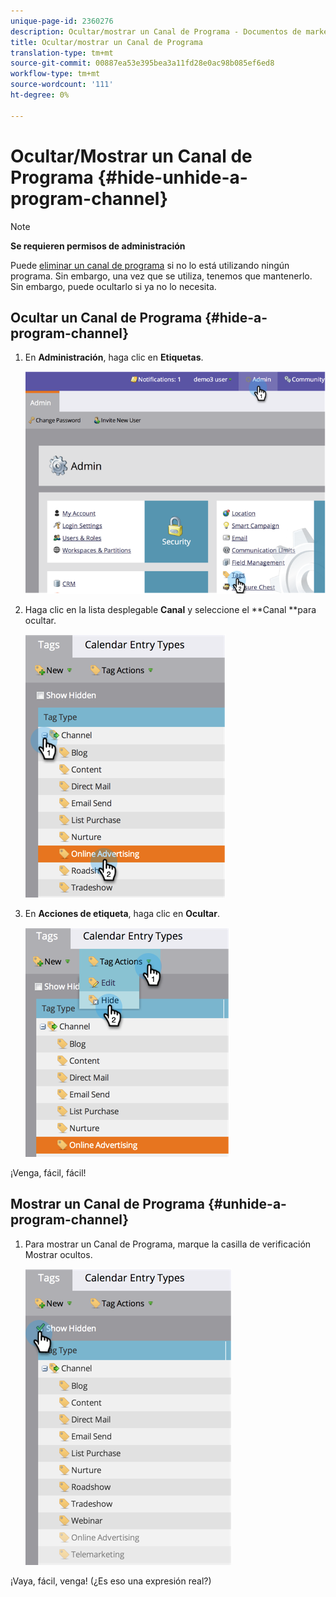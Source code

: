```yaml
---
unique-page-id: 2360276
description: Ocultar/mostrar un Canal de Programa - Documentos de marketing - Documentación del producto
title: Ocultar/mostrar un Canal de Programa
translation-type: tm+mt
source-git-commit: 00887ea53e395bea3a11fd28e0ac98b085ef6ed8
workflow-type: tm+mt
source-wordcount: '111'
ht-degree: 0%

---
```



# Ocultar/Mostrar un Canal de Programa {#hide-unhide-a-program-channel}

>[!NOTE]
>
>**Se requieren permisos de administración**

Puede [eliminar un canal de programa](delete-a-program-channel.md) si no lo está utilizando ningún programa.  Sin embargo, una vez que se utiliza, tenemos que mantenerlo.  Sin embargo, puede ocultarlo si ya no lo necesita.

## Ocultar un Canal de Programa {#hide-a-program-channel}

1. En **Administración**, haga clic en **Etiquetas**.

   ![](assets/image2014-9-24-15-3a45-3a7.png)

1. Haga clic en la lista desplegable **Canal** y seleccione el **Canal **para ocultar.

   ![](assets/image2014-9-24-15-3a45-3a41.png)

1. En **Acciones de etiqueta**, haga clic en **Ocultar**.

   ![](assets/image2014-9-24-15-3a46-3a22.png)

¡Venga, fácil, fácil!

## Mostrar un Canal de Programa {#unhide-a-program-channel}

1. Para mostrar un Canal de Programa, marque la casilla de verificación Mostrar ocultos.

   ![](assets/image2014-9-24-15-3a47-3a24.png)

¡Vaya, fácil, venga! (¿Es eso una expresión real?)
